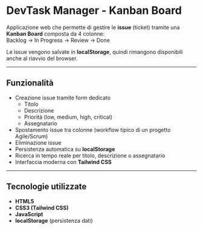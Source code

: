 # DevTask Manager - Kanban Board

Applicazione web che permette di gestire le **issue** (ticket) tramite una **Kanban Board** composta da 4 colonne:  
Backlog → In Progress → Review → Done  

Le issue vengono salvate in **localStorage**, quindi rimangono disponibili anche al riavvio del browser.  

---

## Funzionalità

- Creazione issue tramite form dedicato  
  - Titolo  
  - Descrizione  
  - Priorità (low, medium, high, critical)  
  - Assegnatario  
- Spostamento issue tra colonne (workflow tipico di un progetto Agile/Scrum)  
- Eliminazione issue  
- Persistenza automatica su **localStorage**  
- Ricerca in tempo reale per titolo, descrizione o assegnatario  
- Interfaccia moderna con **Tailwind CSS**  

---

## Tecnologie utilizzate

- **HTML5**  
- **CSS3 (Tailwind CSS)**  
- **JavaScript**  
- **localStorage** (persistenza dati)  

